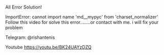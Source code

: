 #

 All Error Solution!



ImportError: cannot import name 'md__mypyc' from 'charset_normalizer' 
Follow this video for solve this error........or contact with me. i will fix your problem 

Telegram: @rishantenis

Youtube
https://youtu.be/BK24UAYzDZQ


